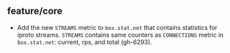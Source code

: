 ## feature/core

* Add the new `STREAMS` metric to `box.stat.net` that contains statistics
  for iproto streams. `STREAMS` contains same counters as `CONNECTIONS`
  metric in `box.stat.net`: current, rps, and total (gh-6293).
